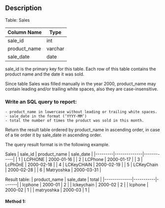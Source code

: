 ## Description

Table: Sales

| Column Name  | Type    |
| ------------ | ------- |
| sale_id      | int     |
| product_name | varchar |
| sale_date    | date    |

sale_id is the primary key for this table.
Each row of this table contains the product name and the date it was sold.

Since table Sales was filled manually in the year 2000, product_name may contain leading and/or trailing white spaces, also they are case-insensitive.

### Write an SQL query to report:

    - product_name in lowercase without leading or trailing white spaces.
    - sale_date in the format (‘YYYY-MM’)
    - total the number of times the product was sold in this month.

Return the result table ordered by product_name in ascending order, in case of a tie order it by sale_date in ascending order.

The query result format is in the following example.

Sales
| sale_id | product_name | sale_date |
|---------|--------------|------------|
| 1 | LCPHONE | 2000-01-16 |
| 2 | LCPhone | 2000-01-17 |
| 3 | LcPhOnE | 2000-02-18 |
| 4 | LCKeyCHAiN | 2000-02-19 |
| 5 | LCKeyChain | 2000-02-28 |
| 6 | Matryoshka | 2000-03-31 |

Result table:
| product_name | sale_date | total |
|--------------|-----------|-------|
| lcphone | 2000-01 | 2 |
| lckeychain | 2000-02 | 2 |
| lcphone | 2000-02 | 1 |
| matryoshka | 2000-03 | 1 |

#### Method 1:

```sql

```
